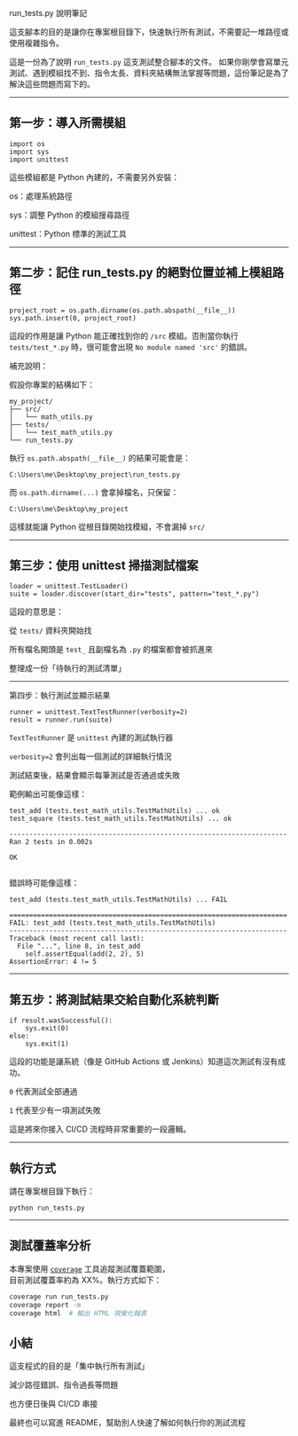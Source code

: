 run_tests.py 說明筆記

這支腳本的目的是讓你在專案根目錄下，快速執行所有測試，不需要記一堆路徑或使用複雜指令。

這是一份為了說明 `run_tests.py` 這支測試整合腳本的文件。
如果你剛學會寫單元測試、遇到模組找不到、指令太長、資料夾結構無法掌握等問題，這份筆記是為了解決這些問題而寫下的。

---
 
## 第一步：導入所需模組
```
import os
import sys
import unittest
```
這些模組都是 Python 內建的，不需要另外安裝：
 
os：處理系統路徑
 
sys：調整 Python 的模組搜尋路徑
 
unittest：Python 標準的測試工具
 
 
 
---
 
## 第二步：記住 run_tests.py 的絕對位置並補上模組路徑
```
project_root = os.path.dirname(os.path.abspath(__file__))
sys.path.insert(0, project_root)
```
這段的作用是讓 Python 能正確找到你的 `/src` 模組。否則當你執行 `tests/test_*.py` 時，很可能會出現 `No module named 'src'` 的錯誤。
 
補充說明：
 
假設你專案的結構如下：

```
my_project/
├── src/
│   └── math_utils.py
├── tests/
│   └── test_math_utils.py
└── run_tests.py
```

執行 `os.path.abspath(__file__)` 的結果可能會是：
 
`C:\Users\me\Desktop\my_project\run_tests.py`
 
而 `os.path.dirname(...)` 會拿掉檔名，只保留：
 
`C:\Users\me\Desktop\my_project`
 
這樣就能讓 Python 從根目錄開始找模組，不會漏掉 `src/`
 
 
---
 
## 第三步：使用 unittest 掃描測試檔案
```
loader = unittest.TestLoader()
suite = loader.discover(start_dir="tests", pattern="test_*.py")
```
這段的意思是：
 
從 `tests/` 資料夾開始找
 
所有檔名開頭是 `test_` 且副檔名為 `.py` 的檔案都會被抓進來
 
整理成一份「待執行的測試清單」

---
 
第四步：執行測試並顯示結果
```
runner = unittest.TextTestRunner(verbosity=2)
result = runner.run(suite)
```
`TextTestRunner` 是 `unittest` 內建的測試執行器
 
`verbosity=2` 會列出每一個測試的詳細執行情況
 
測試結束後，結果會顯示每筆測試是否通過或失敗
 
 
範例輸出可能像這樣：
``` 
test_add (tests.test_math_utils.TestMathUtils) ... ok
test_square (tests.test_math_utils.TestMathUtils) ... ok

----------------------------------------------------------------------
Ran 2 tests in 0.002s
 
OK
 
``` 
錯誤時可能像這樣：
```
test_add (tests.test_math_utils.TestMathUtils) ... FAIL
 
======================================================================
FAIL: test_add (tests.test_math_utils.TestMathUtils)
----------------------------------------------------------------------
Traceback (most recent call last):
  File "...", line 8, in test_add
    self.assertEqual(add(2, 2), 5)
AssertionError: 4 != 5
```
---
 
## 第五步：將測試結果交給自動化系統判斷
```
if result.wasSuccessful():
    sys.exit(0)
else:
    sys.exit(1)
``` 
這段的功能是讓系統（像是 GitHub Actions 或 Jenkins）知道這次測試有沒有成功。
 
`0` 代表測試全部通過
 
`1` 代表至少有一項測試失敗
 
 
這是將來你接入 CI/CD 流程時非常重要的一段邏輯。
 
 
---
 
## 執行方式
 
請在專案根目錄下執行：
 
`python run_tests.py`
 
 
---

## 測試覆蓋率分析
 
本專案使用 [`coverage`](https://coverage.readthedocs.io/) 工具追蹤測試覆蓋範圍，  
目前測試覆蓋率約為 XX%。執行方式如下：
 
```bash
coverage run run_tests.py
coverage report -m
coverage html  # 輸出 HTML 視覺化報表
```
 
## 小結
 
這支程式的目的是「集中執行所有測試」
 
減少路徑錯誤、指令過長等問題
 
也方便日後與 CI/CD 串接
 
最終也可以寫進 README，幫助別人快速了解如何執行你的測試流程